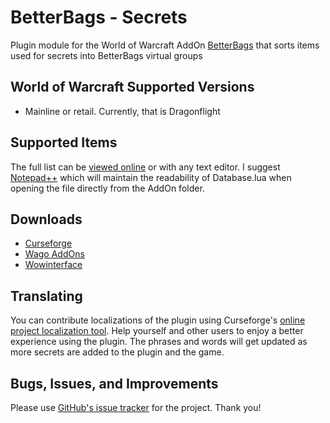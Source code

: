 # BetterBags - Secrets
Plugin module for the World of Warcraft AddOn [BetterBags](https://www.curseforge.com/wow/addons/better-bags) that sorts items used for secrets into BetterBags virtual groups

## World of Warcraft Supported Versions

- Mainline or retail. Currently, that is Dragonflight

## Supported Items
The full list can be [viewed online](https://github.com/Myrroddin/betterbags-secrets/blob/main/Database.lua) or with any text editor. I suggest [Notepad++](https://notepad-plus-plus.org/) which will maintain the readability of Database.lua when opening the file directly from the AddOn folder.

## Downloads

- [Curseforge](https://legacy.curseforge.com/wow/addons/betterbags-secrets)
- [Wago AddOns](https://addons.wago.io/addons/betterbags-secrets)
- [Wowinterface](https://www.wowinterface.com/downloads/info26694-BetterBags-Secrets.html)

## Translating
You can contribute localizations of the plugin using Curseforge's [online project localization tool](https://legacy.curseforge.com/wow/addons/betterbags-secrets/localization). Help yourself and other users to enjoy a better experience using the plugin. The phrases and words will get updated as more secrets are added to the plugin and the game.

## Bugs, Issues, and Improvements
Please use [GitHub's issue tracker](https://github.com/Myrroddin/betterbags-secrets/issues) for the project. Thank you!